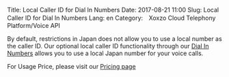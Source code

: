 Title: Local Caller ID for Dial In Numbers
Date: 2017-08-21 11:00
Slug: Local Caller ID for Dial In Numbers
Lang: en
Category:　Xoxzo Cloud Telephony Platform/Voice API

By default, restrictions in Japan does not allow you to use a local number as the caller ID. Our optional local caller ID functionality through our [Dial In Numbers](https://www.xoxzo.com/en/about/dial-in-api/) allows you to use a local Japan number for your voice calls.

For Usage Price, please visit our [Pricing page](https://www.xoxzo.com/en/about/pricing/#voice)